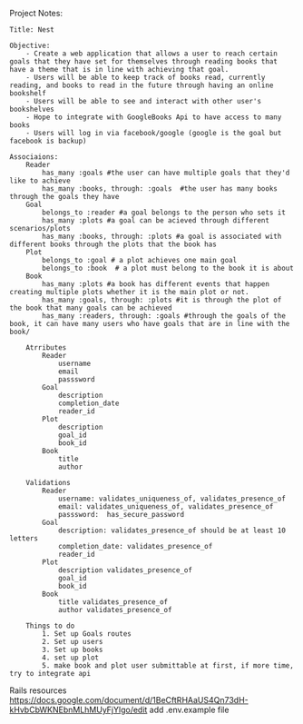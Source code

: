 Project Notes:

    Title: Nest

    Objective: 
        - Create a web application that allows a user to reach certain goals that they have set for themselves through reading books that have a theme that is in line with achieving that goal. 
        - Users will be able to keep track of books read, currently reading, and books to read in the future through having an online bookshelf
        - Users will be able to see and interact with other user's bookshelves
        - Hope to integrate with GoogleBooks Api to have access to many books
        - Users will log in via facebook/google (google is the goal but facebook is backup)

    Associaions:
        Reader
            has_many :goals #the user can have multiple goals that they'd like to achieve
            has_many :books, through: :goals  #the user has many books through the goals they have
        Goal 
            belongs_to :reader #a goal belongs to the person who sets it
            has_many :plots #a goal can be acieved through different scenarios/plots
            has_many :books, through: :plots #a goal is associated with different books through the plots that the book has
        Plot 
            belongs_to :goal # a plot achieves one main goal
            belongs_to :book  # a plot must belong to the book it is about
        Book 
            has_many :plots #a book has different events that happen creating multiple plots whether it is the main plot or not.
            has_many :goals, through: :plots #it is through the plot of the book that many goals can be achieved
            has_many :readers, through: :goals #through the goals of the book, it can have many users who have goals that are in line with the book/

        Atrributes
            Reader
                username
                email
                passsword
            Goal
                description
                completion_date
                reader_id
            Plot
                description
                goal_id
                book_id
            Book
                title
                author

        Validations
            Reader
                username: validates_uniqueness_of, validates_presence_of 
                email: validates_uniqueness_of, validates_presence_of 
                passsword:  has_secure_password
            Goal
                description: validates_presence_of should be at least 10 letters
                completion_date: validates_presence_of
                reader_id
            Plot
                description validates_presence_of
                goal_id
                book_id
            Book
                title validates_presence_of
                author validates_presence_of

        Things to do
            1. Set up Goals routes
            2. Set up users
            3. Set up books
            4. set up plot
            5. make book and plot user submittable at first, if more time, try to integrate api
Rails resources https://docs.google.com/document/d/1BeCftRHAaUS4Qn73dH-kHvbCbWKNEbnMLhMUyFjYlgo/edit
add .env.example file